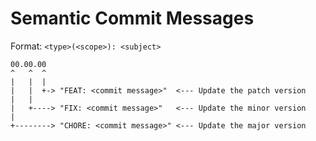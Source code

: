 # 

# Semantic Commit Messages

Format: `<type>(<scope>): <subject>`

```
00.00.00
^   ^  ^
|   |  |
|   |  +-> "FEAT: <commit message>"  <--- Update the patch version
|   |
|   +----> "FIX: <commit message>"   <--- Update the minor version  
|
+--------> "CHORE: <commit message>" <--- Update the major version
```
